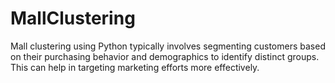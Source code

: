 # MallClustering

Mall clustering using Python typically involves segmenting customers based on their purchasing behavior and demographics to identify distinct groups. This can help in targeting marketing efforts more effectively.
